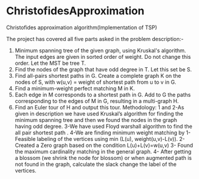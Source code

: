 # ChristofidesApproximation
Christofides approximation algorithm(Implementation of TSP)

The project has covered all five parts asked in the problem description:-
1. Minimum spanning tree of the given graph, using Kruskal's algorithm. The input edges are given in sorted order of weight.  Do not change this order.  Let the MST be tree T.
2. Find the nodes of the graph that have odd degree in T.  Let this set be S.
3. Find all-pairs shortest paths in G.  Create a complete graph K on the nodes of S, with w(u,v) = weight of shortest path from u to v in G.
4. Find a minimum-weight perfect matching M in K.
5. Each edge in M corresponds to a shortest path in G. Add to G the paths corresponding to the edges of M in G, resulting in a multi-graph H.
6. Find an Euler tour of H and output this tour.
Methodology: 
1 and 2-As given in description we have used Kruskal’s algorithm for finding the minimum spanning tree and then we found the nodes in the graph having odd degree.
3-We have used Floyd warshall algorithm to find the all pair shortest path .
4-We are finding minimum weight matching by
1-	Feasible labeling of the vertices using min (L(u), weight(u,v)-L(v)).
2-	Created a  Zero graph based on the condition L(u)+L(v)=w(u,v)
3-	Found the maximum cardinality matching in the general graph.
4-	After getting a blossom (we shrink the node for blossom) or when augmented path is not found in the graph, calculate the slack change the label of the vertices.

